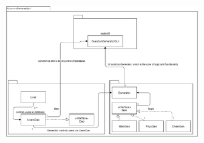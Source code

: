 <img src="https://raw.githubusercontent.com/TheMorshu/otm-harjoitustyo/master/dokumentaatio/luokkakaavio.png" width="800">
